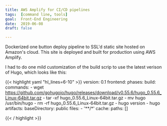 ```yaml
---
title: AWS Amplify for CI/CD pipelines
tags:  [command line, tools]
goal:  Front-End Engineering
date:  2019-06-08
draft: false

---
```


Dockerized one button deploy pipeline to SSL'd static site hosted on Amazon's cloud.
This site is deployed and built for production using AWS Amplify.

I had to do one mild customization of the build scrip to use the latest verison of Hugo, which looks like this:

{{< highlight yaml "hl_lines=6-10" >}}
version: 0.1
frontend:
  phases:
    build:
      commands:
        - wget https://github.com/gohugoio/hugo/releases/download/v0.55.6/hugo_0.55.6_Linux-64bit.tar.gz
        - tar -xf hugo_0.55.6_Linux-64bit.tar.gz
        - mv hugo /usr/bin/hugo
        - rm -rf hugo_0.55.6_Linux-64bit.tar.gz
        - hugo version
        - hugo
  artifacts:
    baseDirectory: public
    files:
      - '**/*'
  cache:
    paths: []

{{< / highlight >}}

[a]: https://aws.amazon.com/amplify/
